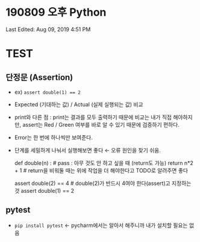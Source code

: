 # 190809 오후 Python

Last Edited: Aug 09, 2019 4:51 PM

# **TEST**

## 단정문 (Assertion)

- ex) `assert double(1) == 2`
- Expected (기대하는 값) / Actual (실제 실행되는 값) 비교
- print와 다른 점 : print는 결과를 모두 출력하기 때문에 비교는 내가 직접 해야하지만, assert는 Red / Green 여부를 바로 알 수 있기 때문에 검증하기 편하다.
- Error는 한 번에 하나씩만 보여준다.
- 단계를 세밀하게 나눠서 실행해보면 좋다 ← 오류 원인을 찾기 쉬움.

    def double(n) :
        # pass : 아무 것도 안 하고 싶을 때 (return도 가능)
        return n*2 + 1 # return을 비워둘 때는 위에 작업을 더 해야한다고 TODO로 알려주면 좋다
    
    assert double(2) == 4 # double(2)가 반드시 4여야 한다(assert)고 지정하는 것
    assert double(1) == 2

## pytest

- `pip install pytest` ← pycharm에서는 알아서 해주니까 내가 설치할 필요는 없음